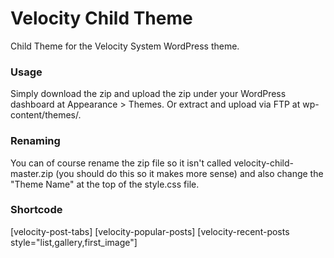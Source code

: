 Velocity Child Theme
=================

Child Theme for the Velocity System WordPress theme.

### Usage
Simply download the zip and upload the zip under your WordPress dashboard at Appearance > Themes. Or extract and upload via FTP at wp-content/themes/.


### Renaming
You can of course rename the zip file so it isn't called velocity-child-master.zip (you should do this so it makes more sense) and also change the "Theme Name" at the top of the style.css file.


### Shortcode
[velocity-post-tabs]
[velocity-popular-posts]
[velocity-recent-posts style="list,gallery,first_image"]
